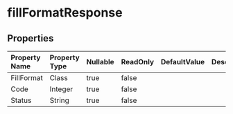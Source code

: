 # **fillFormatResponse**

 

## **Properties**

| Property Name | Property Type | Nullable |  ReadOnly | DefaultValue | Description | 
| :- | :- | :- |:- |  :- | :- |
|FillFormat|Class|true|false |  ||
|Code|Integer|true|false |  ||
|Status|String|true|false |  ||

